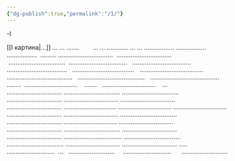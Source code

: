 ```yaml
---
{"dg-publish":true,"permalink":"/1/"}
---
```


-I

[[I картина\|...]]
... ...
.......        ... ...
............ ... ...
.................
.................
.................  .........
...............................
 ...............................
 ................................
 .................................
  .................................
  ..................................
  ...................................
  ....................................
  .....................................
  ......................................
  .......................................
  ........  ..............................
   .......   ..............................
   ...       ...............................
................................
................................
...............................
...............................
...............................
...............................
..............................
..............................
..............................
...............................
...............................
................................
...............................
..............................
...............................
...............................
................................
...............................
...............................
.................................
................................
................................
...............................
...............................
..... ...........................
 ...   ..........................
    ...........................
     ..........................